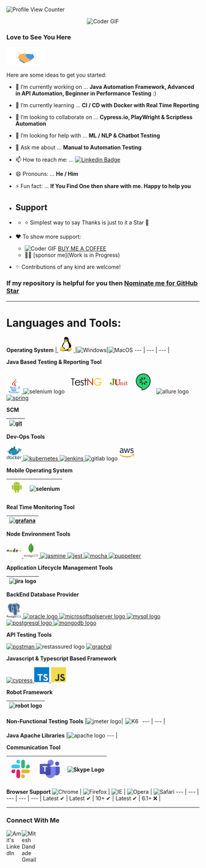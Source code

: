 ![Profile View Counter](https://komarev.com/ghpvc/?username=Mitesh411)

 
<p  align="center"><img src="https://media.giphy.com/media/SWoSkN6DxTszqIKEqv/giphy.gif" alt="Coder GIF" width="500" height="400">

### Love to See You Here 

<img src='https://github.com/Mitesh411/Mitesh411/blob/master/handshake.gif' width="100px" />



Here are some ideas to get you started:

- 🔭 I’m currently working on ...         **Java Automation Framework, Advanced in API Automation, Beginner in Performance Testing** :)

- 🌱 I’m currently learning ...           **CI / CD with Docker with Real Time Reporting** 

- 👯 I’m looking to collaborate on ...    **Cypress.io, PlayWright &  Scriptless Automation** 

- 🤔 I’m looking for help with ...        **ML / NLP & Chatbot Testing**

- 💬 Ask me about ...                     **Manual to Automation Testing** 

- 📫 How to reach me: ...                 [![Linkedin Badge](https://img.shields.io/badge/-MiteshDandade-blue?style=flat-square&logo=Linkedin&logoColor=white&link=https://www.linkedin.com/in/mitesh-dandade-1a62085b)](https://www.linkedin.com/in/mitesh-dandade-1a62085b)

- 😄 Pronouns: ...                        **He / Him**

- ⚡ Fun fact: ...                         **If You Find One then share with me. Happy to help you** 

- ## Support
- - ⭐️ Simplest way to say Thanks is just to it a Star 🤩
- ❤️ To show more support:
  - <img src='https://www.buymeacoffee.com/assets/img/guidelines/logo-mark-1.svg' alt="Coder GIF" width="50" height="50"> [BUY ME A COFFEE](https://buymeacoffee.com/dandademitz)
  - 👏🏿 [sponsor me](Work is in Progress)
- ✨ Contributions of any kind are welcome!
### If my repository is helpful for you then [Nominate me for GitHub Star](https://stars.github.com/nominate/)
---

<h1 align="left">Languages and Tools:</h1>

**Operating System**
|<a href="https://www.linux.org/" target="_blank"> <img src="https://raw.githubusercontent.com/devicons/devicon/master/icons/linux/linux-original.svg" alt="linux" width="40" height="40"/> </a>|<img src="https://devicons.railway.app/i/windows10.svg" alt="Windows" width="40" height="40"/>|<img src="https://img.icons8.com/color/344/mac-os-logo.png" alt="MacOS" width="60" height="60"/>
--- | --- | --- |

**Java Based Testing & Reporting Tool**
<p align="left"> <a href="https://developer.android.com" target="_blank" rel="noreferrer"> 
<a href="https://www.java.com" target="_blank" rel="noreferrer"> <img src="https://raw.githubusercontent.com/devicons/devicon/master/icons/java/java-original.svg" alt="java" width="40" height="40"/> </a>
<img src="https://img.icons8.com/officel/344/selenium-test-automation.png" height="40" width="40" alt="selenium logo"  />
<img height="48" style="margin: 6px;" src="./testng.png" alt="testng" /> <img height="48" style="margin: 6px;"  src="./junit.png" alt="junit" /> <img height="48" style="margin: 6px;"  src="./cucumber.png" alt="cucumber" />
<img src="https://qagroovers.files.wordpress.com/2019/06/images.png" height="40" width="40" alt="allure logo"  />
<a href="https://spring.io/" target="_blank"> <img src="https://www.vectorlogo.zone/logos/springio/springio-icon.svg" alt="spring" width="40" height="40"/> </a> 

 **SCM**
 
|<a href="https://git-scm.com/" target="_blank" rel="noreferrer"> <img src="https://www.vectorlogo.zone/logos/git-scm/git-scm-icon.svg" alt="git" width="40" height="40"/> </a>  
--- | 

 **Dev-Ops Tools**
 
<a href="https://www.docker.com/" target="_blank" rel="noreferrer"> <img src="https://raw.githubusercontent.com/devicons/devicon/master/icons/docker/docker-original-wordmark.svg" alt="docker" width="40" height="40"/> </a>
<a href="https://kubernetes.io" target="_blank"> <img src="https://www.vectorlogo.zone/logos/kubernetes/kubernetes-icon.svg" alt="kubernetes" width="40" height="40"/> </a> 
<a href="https://www.jenkins.io" target="_blank" rel="noreferrer"> <img src="https://www.vectorlogo.zone/logos/jenkins/jenkins-icon.svg" alt="jenkins" width="40" height="40"/> </a> 
<img src="https://cdn.jsdelivr.net/gh/devicons/devicon/icons/gitlab/gitlab-original.svg" height="40" width="52" alt="gitlab logo"  />
<a href="https://aws.amazon.com" target="_blank"> <img src="https://raw.githubusercontent.com/devicons/devicon/master/icons/amazonwebservices/amazonwebservices-original-wordmark.svg" alt="aws" width="40" height="40"/> </a> 


**Mobile Operating System**
 
|<img src="https://raw.githubusercontent.com/devicons/devicon/master/icons/android/android-original-wordmark.svg" alt="android" width="40" height="40"/>|<img src="https://devicons.railway.app/i/apple-dark.svg" alt="selenium" width="40" height="40"/> </a>
 --- | --- |

 **Real Time Monitoring Tool**
 
 |<a href="https://grafana.com" target="_blank"> <img src="https://www.vectorlogo.zone/logos/grafana/grafana-icon.svg" alt="grafana" width="40" height="40"/> </a>
--- |

 **Node Environment Tools**
 
<a href="https://nodejs.org" target="_blank"> <img src="https://raw.githubusercontent.com/devicons/devicon/master/icons/nodejs/nodejs-original-wordmark.svg" alt="nodejs" width="40" height="40"/> </a> 
<a href="https://www.mongodb.com/" target="_blank" rel="noreferrer"> <img src="https://raw.githubusercontent.com/devicons/devicon/master/icons/mongodb/mongodb-original-wordmark.svg" alt="mongodb" width="40" height="40"/> </a>
<a href="https://jasmine.github.io/" target="_blank"> <img src="https://www.vectorlogo.zone/logos/jasmine/jasmine-icon.svg" alt="jasmine" width="40" height="40"/> </a> 
<a href="https://jestjs.io" target="_blank"> <img src="https://www.vectorlogo.zone/logos/jestjsio/jestjsio-icon.svg" alt="jest" width="40" height="40"/> </a> 
<a href="https://mochajs.org" target="_blank"> <img src="https://www.vectorlogo.zone/logos/mochajs/mochajs-icon.svg" alt="mocha" width="40" height="40"/> </a>
<a href="https://github.com/puppeteer/puppeteer" target="_blank"> <img src="https://www.vectorlogo.zone/logos/pptrdev/pptrdev-official.svg" alt="puppeteer" width="40" height="40"/> 


</a> 

**Application Lifecycle Management Tools**
 
|<img src="https://cdn.jsdelivr.net/gh/devicons/devicon/icons/jira/jira-original.svg" height="40" width="52" alt="jira logo"  />
--- |

**BackEnd Database Provider** 
 
<a href="https://www.postgresql.org" target="_blank" rel="noreferrer"> <img src="https://raw.githubusercontent.com/devicons/devicon/master/icons/postgresql/postgresql-original-wordmark.svg" alt="postgresql" width="40" height="40"/>
<img src="https://cdn.jsdelivr.net/gh/devicons/devicon/icons/oracle/oracle-original.svg" height="40" width="52" alt="oracle logo"  />
<img src="https://cdn.jsdelivr.net/gh/devicons/devicon/icons/microsoftsqlserver/microsoftsqlserver-plain.svg" height="40" width="52" alt="microsoftsqlserver logo"  />
<img src="https://cdn.jsdelivr.net/gh/devicons/devicon/icons/mysql/mysql-original.svg" height="40" width="52" alt="mysql logo"  />
<img src="https://cdn.jsdelivr.net/gh/devicons/devicon/icons/postgresql/postgresql-original.svg" height="40" width="52" alt="postgresql logo"  />
<img src="https://cdn.jsdelivr.net/gh/devicons/devicon/icons/mongodb/mongodb-original.svg" height="40" width="52" alt="mongodb logo"  /></a>

**API Testing Tools**
 
<a href="https://postman.com" target="_blank" rel="noreferrer"> <img src="https://www.vectorlogo.zone/logos/getpostman/getpostman-icon.svg" alt="postman" width="40" height="40"/> </a>
<img src="https://miro.medium.com/max/400/1*dbeTcEaIPgyZZ6aaC519RQ.png" height="40" width="40" alt="restassured logo"  />
<a href="https://graphql.org" target="_blank"> <img src="https://www.vectorlogo.zone/logos/graphql/graphql-icon.svg" alt="graphql" width="40" height="40"/> </a>

**Javascript & Typescript Based Framework**
 
<a href="https://www.cypress.io" target="_blank"> <img src="https://raw.githubusercontent.com/simple-icons/simple-icons/6e46ec1fc23b60c8fd0d2f2ff46db82e16dbd75f/icons/cypress.svg" alt="cypress" width="40" height="40"/> </a> 
<a href="https://www.typescriptlang.org/" target="_blank"> <img src="https://raw.githubusercontent.com/devicons/devicon/master/icons/typescript/typescript-original.svg" alt="typescript" width="40" height="40"/> </a>
<a href="https://developer.mozilla.org/en-US/docs/Web/JavaScript" target="_blank"> <img src="https://raw.githubusercontent.com/devicons/devicon/master/icons/javascript/javascript-original.svg" alt="javascript" width="40" height="40"/> </a> 

 **Robot Framework**
 
|<img src="https://cdn.jsdelivr.net/npm/simple-icons@4.19.0/icons/robotframework.svg" height="40" width="52" alt="robot logo"  />
--- |
 
 **Non-Functional Testing Tools**
|<img src="https://jmeter.apache.org/images/jmeter_square.png" height="40" width="52" alt="jmeter logo"/>|<img height="48" style="margin: 6px;" src="https://upload.wikimedia.org/wikipedia/commons/e/ef/K6-logo.svg" alt="K6" />
--- | --- |

 **Java Apache Libraries**
|<img src="https://img.icons8.com/external-tal-revivo-shadow-tal-revivo/344/external-apache-a-free-and-open-source-cross-platform-web-server-software-logo-shadow-tal-revivo.png" height="50" width="52" alt="apache logo"  />
--- |
 
**Communication Tool**

|<img height="48" style="margin: 6px;" src="./slack.png" alt="slack" /> | <img height="48" style="margin: 6px;"  src="./teams.png" alt="teams" /> | <img height="50" width="52" img src="https://cdn.worldvectorlogo.com/logos/skype-3.svg" title="Skype" alt="Skype Logo" />
--- | --- | --- |

</p>




**Browser Support**
![Chrome](https://raw.githubusercontent.com/alrra/browser-logos/master/src/chrome/chrome_48x48.png) | ![Firefox](https://raw.githubusercontent.com/alrra/browser-logos/master/src/firefox/firefox_48x48.png) | ![IE](https://raw.githubusercontent.com/alrra/browser-logos/master/src/edge/edge_48x48.png) | ![Opera](https://raw.githubusercontent.com/alrra/browser-logos/master/src/opera/opera_48x48.png) | ![Safari](https://raw.githubusercontent.com/alrra/browser-logos/master/src/safari/safari_48x48.png)
--- | --- | --- | --- | --- |
Latest ✔ | Latest ✔ | 10+ ✔ | Latest ✔ | 6.1+ ❌ |


_____________________________________________________________________________________________________________________________________
### Connect With Me
<a href="https://www.linkedin.com/in/mitesh-dandade-1a62085b">
  <img align="left" alt="Amit's LinkedIn" width="40px" src="https://img.icons8.com/color/2x/linkedin-2--v2.gif"/> 
</a> 

<a href="mailto:mailme.dandademitesh@gmail.com">
  <img align="left" alt="Mitesh Dandade Gmail" width="40px" src="https://img.icons8.com/color/2x/gmail--v2.gif"/> 
</a>
  
  


